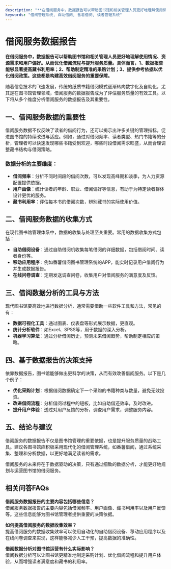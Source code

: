 ```yaml
---
description: "**在借阅服务中，数据报告可以帮助图书馆和相关管理人员更好地理解使用情况、资源需求和用户偏好。从而优化借阅流程与提升服务质量。具体而言，1、数据报告能够显著提高藏书利用率；2、帮助制定精准的采购计划；3、提供参考依据以优化借阅政策。这些都是构建高效借阅服务的重要保障。** "
keywords: "借阅管理系统, 自助借阅, 番薯借阅, 读者管理系统"
---
```

# 借阅服务数据报告

**在借阅服务中，数据报告可以帮助图书馆和相关管理人员更好地理解使用情况、资源需求和用户偏好。从而优化借阅流程与提升服务质量。具体而言，1、数据报告能够显著提高藏书利用率；2、帮助制定精准的采购计划；3、提供参考依据以优化借阅政策。这些都是构建高效借阅服务的重要保障。** 

随着信息技术的飞速发展，传统的纸质书籍借阅模式逐渐转向数字化及自助化，尤其是在图书馆管理领域，借阅服务的数据报告成为了评估服务质量的有效工具。以下将从多个维度分析借阅服务的数据报告及其重要性。

## 一、借阅服务数据的重要性

借阅服务数据不仅反映了读者的借阅行为，还可以揭示出许多关键的管理指标，促进图书馆的持续改进与适应。例如，通过对借阅频率、读者类型、热门书籍等的分析，管理者可以快速发现哪些书籍受到欢迎，哪些时段借阅需求旺盛，从而合理调整藏书结构与借阅策略。

### 数据分析的主要维度：

- **借阅频率**：分析不同时间段的借阅次数，可以发现高峰期和淡季，为人力资源配置提供依据。
- **用户画像**：统计读者的年龄、职业、借阅偏好等信息，有助于为特定读者群体设计更优的服务。
- **藏书利用率**：评估每本书的借阅次数，辨别藏书的实际使用价值。

## 二、借阅服务数据的收集方式

在现代图书馆管理体系中，数据的收集与处理至关重要。常用的数据收集方式包括：

- **自助借阅设备**：通过自助借阅机收集每笔借阅的详细数据，包括借阅时间、读者身份等。
- **移动应用程序**：例如番薯借阅图书管理系统的APP，能实时记录用户借阅行为并生成数据报告。
- **在线问卷调查**：定期发送调查问卷，收集用户对借阅服务的满意度及反馈。

## 三、借阅数据分析的工具与方法

现代图书馆要高效地进行数据分析，通常需要借助一些软件工具和方法，常见的有：

- **数据可视化工具**：通过图表、仪表盘等形式展示数据，更直观。
- **统计分析软件**：如Excel、SPSS等，用于数据的深入分析。
- **机器学习算法**：通过分析借阅历史，预测未来借阅趋势，帮助制定相应的策略。

## 四、基于数据报告的决策支持

依靠数据报告，图书馆能够做出更科学的决策，从而有效改善借阅服务。以下是几个例子：

- **优化采购计划**：根据借阅数据确定下一个采购的书籍种类与数量，避免无效投资。
- **改进借阅流程**：分析借阅过程中的短板，比如自助借还效率，及时改进。
- **提升用户体验**：透过对用户反馈的分析，调查用户需求，调整服务内容。

## 五、结论与建议

借阅服务的数据报告不仅是图书馆管理的重要依据，也是提升服务质量的战略工具。建议各图书馆应积极采用现代化的借阅管理系统，如番薯借阅，通过系统采集、整理和分析数据，以更好地满足读者的需求。

借阅服务的未来将在于数据驱动的决策，只有通过细致的数据分析，才能更好地规划与运营图书馆的借阅服务。

## 相关问答FAQs

**借阅服务数据报告的主要内容包括哪些信息？**  
借阅服务数据报告的主要内容包括借阅频率、用户画像、藏书利用率以及用户反馈等。这些信息能够为图书馆管理者提供重要的决策依据。

**如何提高借阅服务的数据收集效率？**  
提高借阅服务的数据收集效率可以使用自动化的自助借阅设备、移动应用程序以及在线问卷调查来实现，这样能够减少人工干预，提高数据的准确性。

**借阅数据分析对图书馆运营有什么实际影响？**  
借阅数据分析可以让图书馆更精准地制定采购计划、优化借阅流程和提升用户体验，从而增强读者满意度和藏书的利用率。
